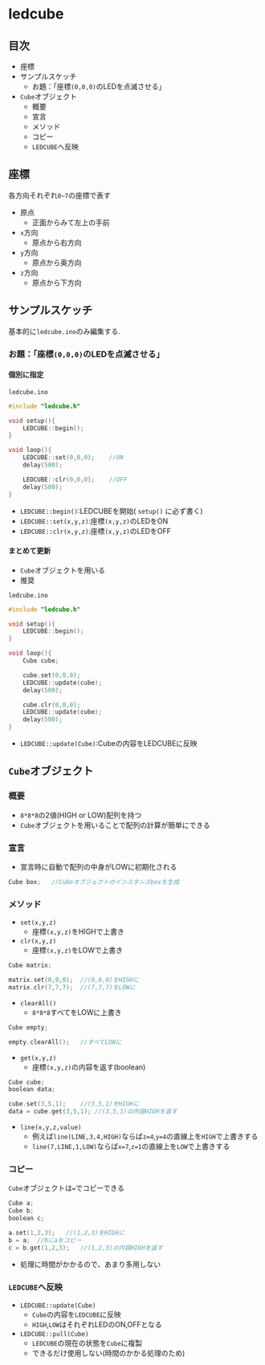 # ledcube

## 目次

<!-- MarkdownTOC depth=3 -->

- 座標
- サンプルスケッチ
	- お題：「座標`(0,0,0)`のLEDを点滅させる」
- `Cube`オブジェクト
	- 概要
	- 宣言
	- メソッド
	- コピー
	- `LEDCUBE`へ反映

<!-- /MarkdownTOC -->


## 座標

各方向それぞれ`0~7`の座標で表す

* 原点
	* 正面からみて左上の手前
* `x`方向
	* 原点から右方向
* `y`方向
	* 原点から奥方向
* `z`方向
	* 原点から下方向

## サンプルスケッチ

基本的に`ledcube.ino`のみ編集する.

### お題：「座標`(0,0,0)`のLEDを点滅させる」

#### 個別に指定

`ledcube.ino`
```cpp
#include "ledcube.h"

void setup(){
	LEDCUBE::begin();
}

void loop(){
	LEDCUBE::set(0,0,0);	//ON
	delay(500);

	LEDCUBE::clr(0,0,0);	//OFF
	delay(500);
}
```
* `LEDCUBE::begin()`:LEDCUBEを開始( `setup()` に必ず書く)
* `LEDCUBE::set(x,y,z)`:座標`(x,y,z)`のLEDをON
* `LEDCUBE::clr(x,y,z)`:座標`(x,y,z)`のLEDをOFF

#### まとめて更新
* `Cube`オブジェクトを用いる
* 推奨

`ledcube.ino`
```cpp
#include "ledcube.h"

void setup(){
	LEDCUBE::begin();
}

void loop(){
	Cube cube;

	cube.set(0,0,0);
	LEDCUBE::update(cube);
	delay(500);

	cube.clr(0,0,0);
	LEDCUBE::update(cube);
	delay(500);
}
```

* `LEDCUBE::update(Cube)`:Cubeの内容をLEDCUBEに反映

## `Cube`オブジェクト

### 概要
* `8*8*8`の2値(HIGH or LOW)配列を持つ
* `Cube`オブジェクトを用いることで配列の計算が簡単にできる

### 宣言
* 宣言時に自動で配列の中身がLOWに初期化される
```cpp
Cube box;	//Cubeオブジェクトのインスタンスboxを生成
```

### メソッド
* `set(x,y,z)`
	* 座標`(x,y,z)`をHIGHで上書き
* `clr(x,y,z)`
	* 座標`(x,y,z)`をLOWで上書き

```cpp
Cube matrix;

matrix.set(0,0,0);	//(0,0,0)をHIGHに
matrix.clr(7,7,7);	//(7,7,7)をLOWに
```

* `clearAll()`
	* `8*8*8`すべてをLOWに上書き
```cpp
Cube empty;

empty.clearAll();	//すべてLOWに
```

* `get(x,y,z)`
	* 座標`(x,y,z)`の内容を返す(boolean)
```cpp
Cube cube;
boolean data;

cube.set(3,5,1);	//(3,5,1)をHIGHに
data = cube.get(3,5,1);	//(3,5,1)の内容HIGHを返す
```

* `line(x,y,z,value)`
	* 例えば`line(LINE,3,4,HIGH)`ならば`z=4`,`y=4`の直線上を`HIGH`で上書きする
	* `line(7,LINE,1,LOW)`ならば`x=7`,`z=1`の直線上を`LOW`で上書きする

### コピー

`Cube`オブジェクトは`=`でコピーできる
```cpp
Cube a;
Cube b;
boolean c;

a.set(1,2,3);	//(1,2,3)をHIGHに
b = a;	//bにaをコピー
c = b.get(1,2,3);	//(1,2,3)の内容HIGHを返す
```
* 処理に時間がかかるので、あまり多用しない

### `LEDCUBE`へ反映
* `LEDCUBE::update(Cube)`
	* `Cube`の内容を`LEDCUBE`に反映
	* `HIGH`,`LOW`はそれぞれLEDのON,OFFとなる
* `LEDCUBE::pull(Cube)`
	* `LEDCUBE`の現在の状態を`Cube`に複製
	* できるだけ使用しない(時間のかかる処理のため)
